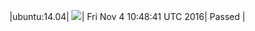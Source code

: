 |ubuntu:14.04| ![](https://cdn.rawgit.com/Neilpang/letest/master/status/ubuntu-14.04.svg?1478256521)| Fri Nov  4 10:48:41 UTC 2016| Passed |

